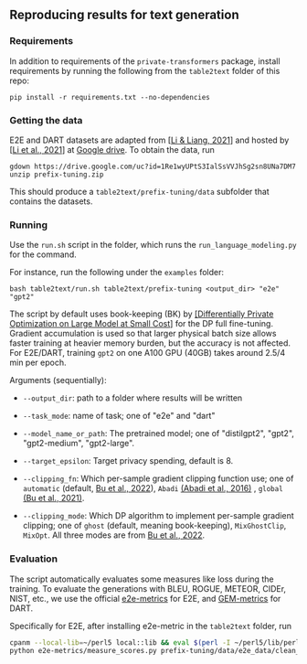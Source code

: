 ## Reproducing results for text generation

### Requirements

In addition to requirements of the `private-transformers` package, install requirements by running the following from the `table2text` folder of this repo:

```plaintext
pip install -r requirements.txt --no-dependencies
```

### Getting the data

E2E and DART datasets are adapted from \[[Li & Liang, 2021](https://arxiv.org/abs/2101.00190)\] and hosted by \[[Li et al., 2021](https://arxiv.org/abs/2110.05679)\] at [Google drive](https://drive.google.com/file/d/1Re1wyUPtS3IalSsVVJhSg2sn8UNa7DM7/view?usp=sharing). To obtain the data, run
```plaintext
gdown https://drive.google.com/uc?id=1Re1wyUPtS3IalSsVVJhSg2sn8UNa7DM7
unzip prefix-tuning.zip
```
This should produce a `table2text/prefix-tuning/data` subfolder that contains the datasets.

### Running

Use the `run.sh` script in the folder, which runs the `run_language_modeling.py` for the command.

For instance, run the following under the `examples` folder:
```plaintext
bash table2text/run.sh table2text/prefix-tuning <output_dir> "e2e" "gpt2"
```

The script by default uses book-keeping (BK) by [[Differentially Private Optimization on Large Model at Small Cost]](https://arxiv.org/pdf/2210.00038.pdf) for the DP full fine-tuning. Gradient accumulation is used so that larger physical batch size allows faster training at heavier memory burden, but the accuracy is not affected. For E2E/DART, training `gpt2` on one A100 GPU (40GB) takes around 2.5/4 min per epoch.

Arguments (sequentially):
*   `--output_dir`: path to a folder where results will be written

*   `--task_mode`: name of task; one of "e2e" and "dart"

*  `--model_name_or_path`: The pretrained model; one of "distilgpt2", "gpt2", "gpt2-medium", "gpt2-large".

*  `--target_epsilon`: Target privacy spending, default is 8.

*   `--clipping_fn`: Which per-sample gradient clipping function use; one of `automatic` (default, [Bu et al., 2022](https://arxiv.org/pdf/2206.07136.pdf)), `Abadi` [(Abadi et al., 2016)](https://arxiv.org/pdf/1607.00133.pdf) , `global` [(Bu et al., 2021)](https://arxiv.org/pdf/2106.07830.pdf).

*  `--clipping_mode`: Which DP algorithm to implement per-sample gradient clipping; one of `ghost` (default, meaning book-keeping), `MixGhostClip`, `MixOpt`. All three modes are from [Bu et al., 2022](https://arxiv.org/pdf/2210.00038.pdf).

### Evaluation

The script automatically evaluates some measures like loss during the training. To evaluate the generations with BLEU, ROGUE, METEOR, CIDEr, NIST, etc., we use the official [e2e-metrics](https://github.com/tuetschek/e2e-metrics) for E2E, and [GEM-metrics](https://github.com/GEM-benchmark/GEM-metrics) for DART.

Specifically for E2E, after installing e2e-metric in the `table2text` folder, run
```bash
cpanm --local-lib=~/perl5 local::lib && eval $(perl -I ~/perl5/lib/perl5/ -Mlocal::lib)
python e2e-metrics/measure_scores.py prefix-tuning/data/e2e_data/clean_references_test.txt ../<output_dir>/generations_model/eval/global_step_00000420.txt
```
